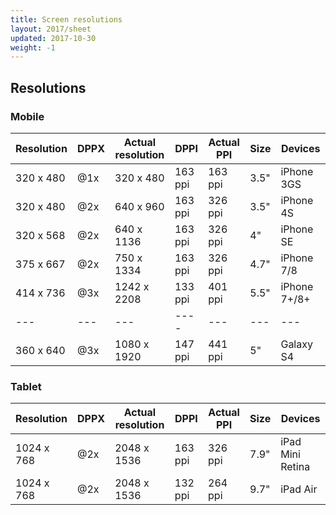 ```yaml
---
title: Screen resolutions
layout: 2017/sheet
updated: 2017-10-30
weight: -1
---
```


## Resolutions
<!-- {.-one-column} -->

### Mobile

| Resolution | DPPX | Actual resolution | DPPI    | Actual PPI | Size | Devices      |
| ---        | ---  | ---               | ---     | ---        | ---  | ---          |
| 320 x 480  | @1x  | 320 x 480         | 163 ppi | 163 ppi    | 3.5" | iPhone 3GS   |
| 320 x 480  | @2x  | 640 x 960         | 163 ppi | 326 ppi    | 3.5" | iPhone 4S    |
| 320 x 568  | @2x  | 640 x 1136        | 163 ppi | 326 ppi    | 4"   | iPhone SE    |
| 375 x 667  | @2x  | 750 x 1334        | 163 ppi | 326 ppi    | 4.7" | iPhone 7/8   |
| 414 x 736  | @3x  | 1242 x 2208       | 133 ppi | 401 ppi    | 5.5" | iPhone 7+/8+ |
| ---        | ---  | ---               | ----    | ---        | ---  | ---          |
| 360 x 640  | @3x  | 1080 x 1920       | 147 ppi | 441 ppi    | 5"   | Galaxy S4    |
<!-- {.-headers} -->

### Tablet

| Resolution | DPPX | Actual resolution | DPPI    | Actual PPI | Size | Devices          |
| ---        | ---- | ---               | ---     | ---        | ---- | ---              |
| 1024 x 768 | @2x  | 2048 x 1536       | 163 ppi | 326 ppi    | 7.9" | iPad Mini Retina |
| 1024 x 768 | @2x  | 2048 x 1536       | 132 ppi | 264 ppi    | 9.7" | iPad Air         |
<!-- {.-headers} -->
